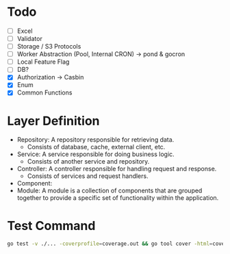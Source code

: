 # Todo

- [ ] Excel
- [ ] Validator
- [ ] Storage / S3 Protocols
- [ ] Worker Abstraction (Pool, Internal CRON) -> pond & gocron
- [ ] Local Feature Flag
- [ ] DB?
- [x] Authorization -> Casbin
- [x] Enum
- [x] Common Functions

# Layer Definition

- Repository: A repository responsible for retrieving data.
  - Consists of database, cache, external client, etc.
- Service: A service responsible for doing business logic.
  - Consists of another service and repository.
- Controller: A controller responsible for handling request and response.
  - Consists of services and request handlers.
- Component:
- Module: A module is a collection of components that are grouped together to provide a specific set of 
functionality within the application.

# Test Command
```bash
go test -v ./... -coverprofile=coverage.out && go tool cover -html=coverage.out -o coverage.html
```